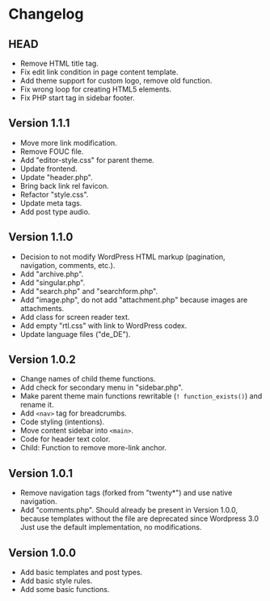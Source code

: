 # Changelog #

## HEAD ##

* Remove HTML title tag.
* Fix edit link condition in page content template.
* Add theme support for custom logo, remove old function.
* Fix wrong loop for creating HTML5 elements.
* Fix PHP start tag in sidebar footer.


## Version 1.1.1 ##

* Move more link modification.
* Remove FOUC file.
* Add "editor-style.css" for parent theme.
* Update frontend.
* Update "header.php".
* Bring back link rel favicon.
* Refactor "style.css".
* Update meta tags.
* Add post type audio.


## Version 1.1.0 ##

* Decision to not modify WordPress HTML markup (pagination, navigation, comments, etc.).
* Add "archive.php".
* Add "singular.php".
* Add "search.php" and "searchform.php".
* Add "image.php", do not add "attachment.php" because images are attachments.
* Add class for screen reader text.
* Add empty "rtl.css" with link to WordPress codex.
* Update language files ("de_DE").


## Version 1.0.2 ##

* Change names of child theme functions.
* Add check for secondary menu in "sidebar.php".
* Make parent theme main functions rewritable (`! function_exists()`)
  and rename it.
* Add `<nav>` tag for breadcrumbs.
* Code styling (intentions).
* Move content sidebar into `<main>`.
* Code for header text color.
* Child: Function to remove more-link anchor.


## Version 1.0.1 ##

* Remove navigation tags (forked from "twenty*") and use native navigation.
* Add "comments.php". Should already be present in Version 1.0.0, because
  templates without the file are deprecated since Wordpress 3.0
  Just use the default implementation, no modifications.


## Version 1.0.0 ##

* Add basic templates and post types.
* Add basic style rules.
* Add some basic functions.

